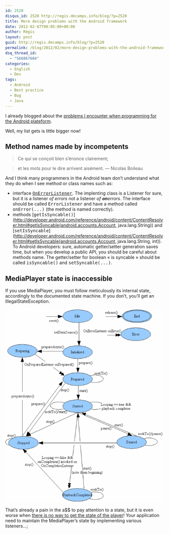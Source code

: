 ```yaml
---
id: 2520
disqus_id: 2520 http://regis.decamps.info/blog/?p=2520
title: More design problems with the Android framework
date: 2012-02-07T00:05:00+00:00
author: Régis
layout: post
guid: http://regis.decamps.info/blog/?p=2520
permalink: /blog/2012/02/more-design-problems-with-the-android-framework/
dsq_thread_id:
  - "566867604"
categories:
  - English
  - Dev
tags:
  - Android
  - Best practice
  - Bug
  - Java
---
```

I already blogged about the [problems I encounter when programming for the Android plateform](http://regis.decamps.info/blog/2011/08/my-life-with-android-its-complicated/).

Well, my list gets is little bigger now!
  
<!--more-->

## Method names made by incompetents

> Ce qui se conçoit bien s’énonce clairement;
  
> et les mots pour le dire arrivent aisément. &#8212; Nicolas Boileau

And I think many programmers in the Android team don’t understand what they do when I see method or class names such as:

  * interface [<tt>OnErrorListener</tt>](http://developer.android.com/reference/android/media/MediaPlayer.OnErrorListener.html). The implenting class is a Listener for sure, but it is a listener _of errors_ not a listener _of **on**errors_. The interface should be called <tt>ErrorListener</tt> and have a method called <tt>onError(...)</tt> (the method is named correctly).
  * methods [<tt>getIsSyncable()</tt>](http://developer.android.com/reference/android/content/ContentResolver.html#getIsSyncable(android.accounts.Account, java.lang.String)) and [<tt>setIsSyncable</tt>](http://developer.android.com/reference/android/content/ContentResolver.html#setIsSyncable(android.accounts.Account, java.lang.String, int)). To Android developers: sure, automatic getter/setter generation saves time, but when you develop a public API, you should be careful about methods name. The getter/setter for boolean « is syncable » should be called <tt>isSyncable()</tt> and <tt>setSyncable(...)</tt>. 

## MediaPlayer state is inaccessible

If you use MediaPlayer, you must follow meticulously its internal state, accordingly to the documented state machine. If you don’t, you’ll get an IllegalStateException.
  
![Mediaplayer state diagramm](/blog/wp-content/uploads/2012/02/mediaplayer_state_diagram.gif)

That’s already a pain in the a$$ to pay attention to a state, but it is even worse when [there is no way to get the state of the player](http://code.google.com/p/android/issues/detail?id=800)! Your application need to maintain the MediaPlayer’s state by implementing various listeners…;
